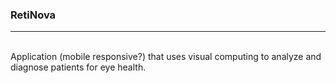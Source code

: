 ### RetiNova
<hr>
<br>
Application (mobile responsive?) that uses visual computing to analyze and diagnose patients for eye health.
